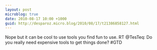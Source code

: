 ```yaml
---
layout: post
microblog: true
date: 2010-08-17 10:00 +1000
guid: http://desparoz.micro.blog/2010/08/17/t21386858127.html
---
```

Nope  but it can be cool to use tools you find fun to use. RT @TesTeq: Do you really need expensive tools to get things done? #GTD
